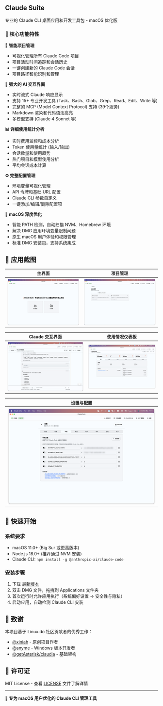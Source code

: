 ## Claude Suite

专业的 Claude CLI 桌面应用和开发工具包 - macOS 优化版

### 🎯 核心功能特性

**📁 智能项目管理**
- 可视化管理所有 Claude Code 项目
- 项目活动时间追踪和会话历史
- 一键创建新的 Claude Code 会话
- 项目路径智能识别和管理

**💬 强大的 AI 交互界面**
- 实时流式 Claude 响应显示
- 支持 15+ 专业开发工具 (Task、Bash、Glob、Grep、Read、Edit、Write 等)
- 完整的 MCP (Model Context Protocol) 支持 (39个服务)
- Markdown 渲染和代码语法高亮
- 多模型支持 (Claude 4 Sonnet 等)

**📊 详细使用统计分析**
- 实时费用监控和成本分析
- Token 使用量统计 (输入/输出)
- 会话数量和使用趋势
- 热门项目和模型使用分析
- 平均会话成本计算

**⚙️ 完整配置管理**
- 环境变量可视化管理
- API 令牌和基础 URL 配置
- Claude CLI 参数自定义
- 一键添加/编辑/删除配置项

**🍎 macOS 深度优化**
- 智能 PATH 检测，自动扫描 NVM、Homebrew 环境
- 解决 DMG 应用环境变量限制问题
- 原生 macOS 用户体验和权限管理
- 标准 DMG 安装包，支持系统集成

## 📸 应用截图

| 主界面 | 项目管理 |
|:---:|:---:|
| ![主界面](screenshots/01-main-interface.png) | ![项目管理](screenshots/02-project-management.png) |

| Claude 交互界面 | 使用情况仪表板 |
|:---:|:---:|
| ![Claude 交互](screenshots/03-claude-chat-interface.png) | ![使用统计](screenshots/04-usage-dashboard.png) |

| 设置与配置 |
|:---:|
| ![设置页面](screenshots/05-settings-environment.png) |

## 🔧 快速开始

### 系统要求
- macOS 11.0+ (Big Sur 或更高版本)
- Node.js 18.0+ (推荐通过 NVM 安装)
- Claude CLI: `npm install -g @anthropic-ai/claude-code`

### 安装步骤
1. 下载 [最新版本](https://github.com/lucasmen9527/claude-suite/releases/latest)
2. 双击 DMG 文件，拖拽到 Applications 文件夹
3. 首次运行时允许应用执行（系统偏好设置 → 安全性与隐私）
4. 启动应用，自动检测 Claude CLI 安装

## 🙏 致谢

本项目基于 Linux.do 社区贡献者的优秀工作：
- [@xiniah](https://linux.do/u/xiniah) - 原创项目作者
- [@anyme](https://linux.do/u/anyme) - Windows 版本开发者
- [@getAsterisk/claudia](https://github.com/getAsterisk/opcode) - 基础架构

## 📄 许可证

MIT License - 查看 [LICENSE](LICENSE) 文件了解详情

---

**🍎 专为 macOS 用户优化的 Claude CLI 管理工具**